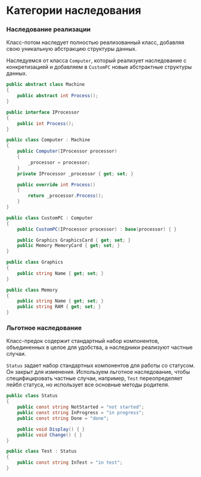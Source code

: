 # Категории наследования

### Наследование реализации

Класс-потом наследует полностью реализованный класс, добавляя свою уникальную абстракцию структуры данных. 

Наследуемся от класса `Computer`, который реализует наследование с конкретизацией и добавляем в `CustomPC` новые абстрактные структуры данных.

~~~C#
public abstract class Machine
{
    public abstract int Process();
}

public interface IProcessor
{
    public int Process();
}

public class Computer : Machine
{
    public Computer(IProcessor processor)
    {
        _processor = processor;
    }
    private IProcessor _processor { get; set; }

    public override int Process()
    {
        return _processor.Process();
    }
}
~~~

~~~C#
public class CustomPC : Computer
{
    public CustomPC(IProcessor processor) : base(processor) { }

    public Graphics GraphicsCard { get; set; }
    public Memory MemoryCard { get; set; }
}

public class Graphics
{
    public string Name { get; set; }
}

public class Memory
{
    public string Name { get; set; }
    public string RAM { get; set; }
}
~~~

### Льготное наследование

Класс-предок содержит стандартный набор компонентов, объединенных в целое для удобства, а наследники реализуют частные случаи. 

`Status` задает набор стандартных компонентов для работы со статусом. Он закрыт для изменения. Используем льготное наследование, чтобы специфицировать частные случаи, например, `Test` переопределяет лейбл статуса, но использует все основные методы родителя. 
 
~~~C#
public class Status
{
    public const string NotStarted = "not started";
    public const string InProgress = "in progress";
    public const string Done = "done";

    public void Display() { }
    public void Change() { }
}

public class Test : Status
{
    public const string InTest = "in test";
}
~~~